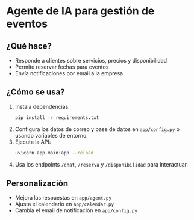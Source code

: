 # Agente de IA para gestión de eventos

## ¿Qué hace?
- Responde a clientes sobre servicios, precios y disponibilidad
- Permite reservar fechas para eventos
- Envía notificaciones por email a la empresa

## ¿Cómo se usa?
1. Instala dependencias:
   ```bash
   pip install -r requirements.txt
   ```
2. Configura los datos de correo y base de datos en `app/config.py` o usando variables de entorno.
3. Ejecuta la API:
   ```bash
   uvicorn app.main:app --reload
   ```
4. Usa los endpoints `/chat`, `/reserva` y `/disponibilidad` para interactuar.

## Personalización
- Mejora las respuestas en `app/agent.py`
- Ajusta el calendario en `app/calendar.py`
- Cambia el email de notificación en `app/config.py`
